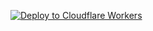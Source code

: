 [![Deploy to Cloudflare Workers](https://deploy.workers.cloudflare.com/button)](https://deploy.workers.cloudflare.com/?url=https://github.com/Joshuajrodrigues/bookodav)